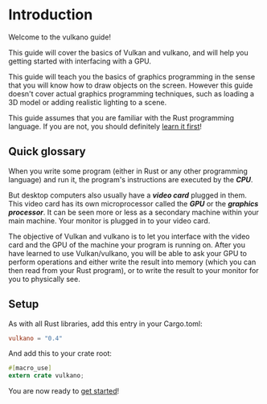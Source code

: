 # Introduction

Welcome to the vulkano guide!

This guide will cover the basics of Vulkan and vulkano, and will help you getting started with
interfacing with a GPU.

This guide will teach you the basics of graphics programming in the sense that you will know how
to draw objects on the screen. However this guide doesn't cover actual graphics programming
techniques, such as loading a 3D model or adding realistic lighting to a scene.

This guide assumes that you are familiar with the Rust programming language. If you are not,
you should definitely [learn it first](https://www.rust-lang.org/documentation.html)!

## Quick glossary

When you write some program (either in Rust or any other programming language) and run it, the
program's instructions are executed by the ***CPU***.

But desktop computers also usually have a ***video card*** plugged in them. This video card has its
own microprocessor called the ***GPU*** or the ***graphics processor***. It can be seen more or
less as a secondary machine within your main machine. Your monitor is plugged in to your video
card.

The objective of Vulkan and vulkano is to let you interface with the video card and the GPU of the
machine your program is running on. After you have learned to use Vulkan/vulkano, you will be
able to ask your GPU to perform operations and either write the result into memory (which you can
then read from your Rust program), or to write the result to your monitor for you to physically see.

## Setup

As with all Rust libraries, add this entry in your Cargo.toml:

```toml
vulkano = "0.4"
```

And add this to your crate root:

```rust
#[macro_use]
extern crate vulkano;
```

You are now ready to [get started](/guide/initialization)!
